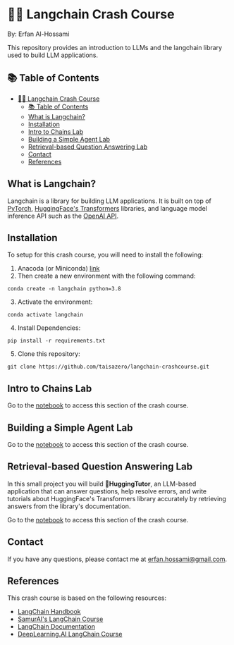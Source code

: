 # 🦜️🔗 Langchain Crash Course
By: Erfan Al-Hossami

This repository provides an introduction to LLMs and the langchain library used to build LLM applications.

## 📚️ Table of Contents
- [🦜️🔗 Langchain Crash Course](#️-langchain-crash-course)
  - [📚️ Table of Contents](#️-table-of-contents)
  - [What is Langchain?](#what-is-langchain)
  - [Installation](#installation)
  - [Intro to Chains Lab](#intro-to-chains-lab)
  - [Building a Simple Agent Lab](#building-a-simple-agent-lab)
  - [Retrieval-based Question Answering Lab](#retrieval-based-question-answering-lab)
  - [Contact](#contact)
  - [References](#references)

## What is Langchain?
Langchain is a library for building LLM applications. It is built on top of [PyTorch](https://pytorch.org/), [HuggingFace's Transformers](https://github.com/huggingface/transformers) libraries, and language model inference API such as the [OpenAI API](https://openai.com/blog/openai-api).

## Installation
To setup for this crash course, you will need to install the following:
1. Anacoda (or Miniconda) [link](https://docs.conda.io/projects/conda/en/latest/user-guide/install/)
2. Then create a new environment with the following command:
```
conda create -n langchain python=3.8
```
3. Activate the environment:
```
conda activate langchain
```
4. Install Dependencies:
```
pip install -r requirements.txt
```
5. Clone this repository:
```
git clone https://github.com/taisazero/langchain-crashcourse.git
```

## Intro to Chains Lab
Go to the [notebook](https://github.com/taisazero/langchain-crashcourse/blob/main/notebooks/1-intro_to_chains_exercise.ipynb) to access this section of the crash course.

## Building a Simple Agent Lab
Go to the [notebook](https://github.com/taisazero/langchain-crashcourse/blob/main/notebooks/2-simple_agent_exercise.ipynb) to access this section of the crash course.

## Retrieval-based Question Answering Lab
In this small project you will build 🤗**HuggingTutor**, an LLM-based application that can answer questions, help resolve errors, and write tutorials about HuggingFace's Transformers library accurately by retrieving answers from the library's documentation.

Go to the [notebook](https://github.com/taisazero/langchain-crashcourse/blob/main/notebooks/3-retrieval_aug_gen_exercise.ipynb) to access this section of the crash course.

## Contact
If you have any questions, please contact me at [erfan.hossami@gmail.com](mailto:erfan.hossami@gmail.com).

## References
This crash course is based on the following resources:
- [LangChain Handbook](https://www.pinecone.io/learn/series/langchain/langchain-intro/)
- [SamurAI's LangChain Course](https://github.com/SamurAIGPT/langchain-course/)
- [LangChain Documentation](https://python.langchain.com)
- [DeepLearning.AI LangChain Course](https://learn.deeplearning.ai/langchain)
